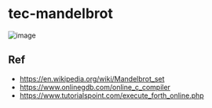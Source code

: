 # tec-mandelbrot


![image](https://user-images.githubusercontent.com/58069246/205287649-7251a3ef-b013-4e9d-bf3a-3ca4884316db.png)



## Ref
- https://en.wikipedia.org/wiki/Mandelbrot_set
- https://www.onlinegdb.com/online_c_compiler
- https://www.tutorialspoint.com/execute_forth_online.php

